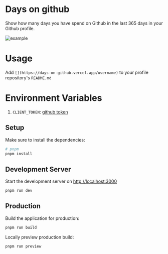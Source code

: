 # Days on github

Show how many days you have spend on Github in the last 365 days in your Github profile.

![example](https://github.com/PikiLee/days-on-github/assets/37203836/81f370f6-aea2-437c-93f5-eaf685cc0d8b)

# Usage

Add `[](https://days-on-github.vercel.app/username)` to your profile repository's `README.md`

# Environment Variables

1. `CLIENT_TOKEN`: [github token](https://github.com/settings/tokens?type=beta)

## Setup

Make sure to install the dependencies:

```bash
# pnpm
pnpm install
```

## Development Server

Start the development server on <http://localhost:3000>

```bash
pnpm run dev
```

## Production

Build the application for production:

```bash
pnpm run build
```

Locally preview production build:

```bash
pnpm run preview
```
